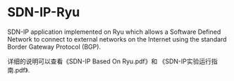 # SDN-IP-Ryu

SDN-IP application implemented on Ryu which allows a Software Defined Network to connect to external networks on the Internet using the standard Border Gateway Protocol (BGP). 

详细的说明可以查看《SDN-IP Based On Ryu.pdf》和	《SDN-IP实验运行指南.pdf》.
